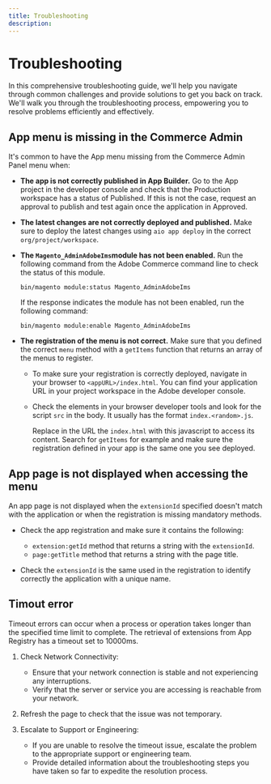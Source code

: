 ```yaml
---
title: Troubleshooting
description: 
---
```


# Troubleshooting

In this comprehensive troubleshooting guide, we'll help you navigate through common challenges and provide solutions to get you back on track. We'll walk you through the troubleshooting process, empowering you to resolve problems efficiently and effectively.

## App menu is missing in the Commerce Admin

It's common to have the App menu missing from the Commerce Admin Panel menu when:

*  **The app is not correctly published in App Builder.** Go to the App project in the developer console and check that the Production workspace has a status of Published. If this is not the case, request an approval to publish and test again once the application in Approved.

*  **The latest changes are not correctly deployed and published.** Make sure to deploy the latest changes using `aio app deploy` in the correct `org/project/workspace`.

*  **The `Magento_AdminAdobeIms`module has not been enabled.** Run the following command from the Adobe Commerce command line to check the status of this module.

   `bin/magento module:status Magento_AdminAdobeIms`

   If the response indicates the module has not been enabled, run the following command:

   `bin/magento module:enable Magento_AdminAdobeIms`

*  **The registration of the menu is not correct.** Make sure that you defined the correct `menu` method with a `getItems` function that returns an array of the menus to register.

   *  To make sure your registration is correctly deployed, navigate in your browser to `<appURL>/index.html`. You can find your application URL in your project workspace in the Adobe developer console.

   *  Check the elements in your browser developer tools and look for the script `src` in the body. It usually has the format `index.<random>.js`.

      Replace in the URL the `index.html` with this javascript to access its content. Search for `getItems` for example and make sure the registration defined in your app is the same one you see deployed.

## App page is not displayed when accessing the menu

An app page is not displayed when the `extensionId` specified doesn't match with the application or when the registration is missing mandatory methods.

*  Check the app registration and make sure it contains the following:

   *  `extension:getId` method that returns a string with the `extensionId`.
   *  `page:getTitle` method that returns a string with the page title.

*  Check the `extensionId` is the same used in the registration to identify correctly the application with a unique name.

## Timout error

Timeout errors can occur when a process or operation takes longer than the specified time limit to complete. The retrieval of extensions from App Registry has a timeout set to 10000ms.

1. Check Network Connectivity:

   *  Ensure that your network connection is stable and not experiencing any interruptions.
   *  Verify that the server or service you are accessing is reachable from your network.

2. Refresh the page to check that the issue was not temporary.

3. Escalate to Support or Engineering:

   *  If you are unable to resolve the timeout issue, escalate the problem to the appropriate support or engineering team.
   *  Provide detailed information about the troubleshooting steps you have taken so far to expedite the resolution process.
